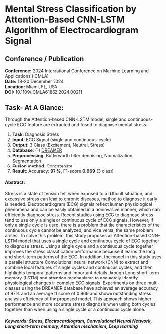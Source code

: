 # Mental Stress Classification by Attention-Based CNN-LSTM Algorithm of Electrocardiogram Signal

## Conference / Publication
**Conference:** 2024 International Conference on Machine Learning and Applications (ICMLA)   
**Date:** 18-20 December 2024   
**Location:** Miami, FL, USA   
**DOI:** 10.1109/ICMLA61862.2024.00211   

## Task- At A Glance:
Through the Attention-based CNN-LSTM model, single and continuous-cycle ECG feature are extracted and fused to diagnose mental stress.  
1. __Task__: Diagnosis Stress
2. __Input__: ECG Signal (single and continuous-cycle)
3. __Output__:  3 Class (Excitement, Neutral, Stress)
4. __Database__: (1) [DREAMER](https://ieeexplore.ieee.org/document/7887697)
5. __Preprocessing__: Butterworth filter denoising, Normalization, Segmentation
6. __Fusion method__: Concatenate
7. __Result__: Accuracy: **97 %**, F1-score **0.969** (3 class)

#### **Abstract:**  
Stress is a state of tension felt when exposed to a difficult situation, and excessive stress can lead to chronic diseases, method to diagnose it early is needed. Electrocardiogram (ECG) signals reflect human physiological phenomena and can be easily obtained in a noninvasive manner, which can efficiently diagnose stress. Recent studies using ECG to diagnose stress tend to use only a single or continuous cycle of ECG signals. However, if only a single cycle is used, there is a problem that the characteristics of the continuous cycle cannot be analyzed, and vice versa, the same problem arises. To solve this problem, this study proposes an Attention-based CNN-LSTM model that uses a single cycle and continuous cycle of ECG together to diagnose stress. Using a single cycle and a continuous cycle together improves the stress classification performance because it learns the long and short-term patterns of the ECG. In addition, the model in this study uses a parallel structure Convolutional neural network (CNN) to extract and combine local features of single cycles and continuous cycles, and then highlights temporal patterns and important details through Long short-term memory (LSTM) and attention mechanisms to accurately identify physiological changes in complex ECG signals. Experiments on three multi-classes using the DREAMER database have achieved an average accuracy of 97% and an average f1 score of 0.969 and shown outstanding stress analysis efficiency of the proposed model. This approach shows higher performance and more accurate stress diagnosis when using both cycles together than when using a single cycle or a continuous cycle alone.

##### **Keywords:**  Stress, Electrocardiogram, Convolutional Neural Network, Long short-term memory, Attention mechanism, Deep learning 
